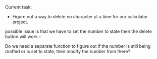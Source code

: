 Current task: 
- Figure out a way to delete on character at a time for our calculator project.


possible issue is that we have to set the number to state then the delete button will work -

Do we need a separate function to figure out if the number is still being drafted or is set to state, then modify the number from there?

